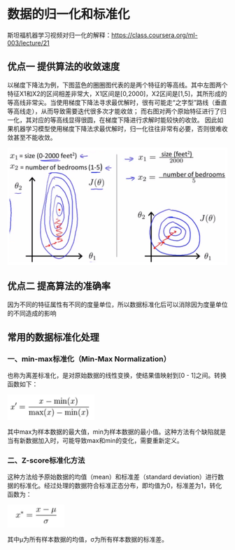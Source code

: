 # 数据的归一化和标准化
 斯坦福机器学习视频对归一化的解释：https://class.coursera.org/ml-003/lecture/21

## 优点一 提供算法的收敛速度
以梯度下降法为例，下图蓝色的圈圈图代表的是两个特征的等高线。其中左图两个特征X1和X2的区间相差非常大，X1区间是[0,2000]，X2区间是[1,5]，其所形成的等高线非常尖。当使用梯度下降法寻求最优解时，很有可能走“之字型”路线（垂直等高线走），从而导致需要迭代很多次才能收敛；
而右图对两个原始特征进行了归一化，其对应的等高线显得很圆，在梯度下降进行求解时能较快的收敛。
因此如果机器学习模型使用梯度下降法求最优解时，归一化往往非常有必要，否则很难收敛甚至不能收敛。

<img src="./formulary/normalization/1.jpeg" width='600px' />

## 优点二 提高算法的准确率

因为不同的特征属性有不同的度量单位，所以数据标准化后可以消除因为度量单位的不同造成的影响

## 常用的数据标准化处理
### 一、min-max标准化（Min-Max Normalization）
也称为离差标准化，是对原始数据的线性变换，使结果值映射到[0 - 1]之间。转换函数如下：

<img src="./formulary/normalization/2.jpeg" width='200px' />

其中max为样本数据的最大值，min为样本数据的最小值。这种方法有个缺陷就是当有新数据加入时，可能导致max和min的变化，需要重新定义。

### 二、Z-score标准化方法
这种方法给予原始数据的均值（mean）和标准差（standard deviation）进行数据的标准化。经过处理的数据符合标准正态分布，即均值为0，标准差为1，转化函数为：

<img src="./formulary/normalization/3.jpeg" width='130px' />

其中μ为所有样本数据的均值，σ为所有样本数据的标准差。

